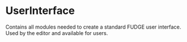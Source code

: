 # UserInterface
Contains all modules needed to create a standard FUDGE user interface. Used by the editor and available for users.